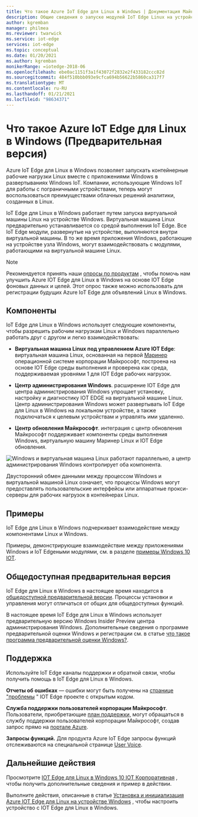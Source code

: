 ```yaml
---
title: Что такое Azure IoT Edge для Linux в Windows | Документация Майкрософт
description: Общие сведения о запуске модулей IoT Edge Linux на устройствах Windows 10
author: kgremban
manager: philmea
ms.reviewer: twarwick
ms.service: iot-edge
services: iot-edge
ms.topic: conceptual
ms.date: 01/20/2021
ms.author: kgremban
monikerRange: =iotedge-2018-06
ms.openlocfilehash: ebe0ac1151f3a1f43072f2832e2f433182ccc82d
ms.sourcegitcommit: 484f510bbb093e9cfca694b56622b5860ca317f7
ms.translationtype: MT
ms.contentlocale: ru-RU
ms.lasthandoff: 01/21/2021
ms.locfileid: "98634371"
---
```

# <a name="what-is-azure-iot-edge-for-linux-on-windows-preview"></a>Что такое Azure IoT Edge для Linux в Windows (Предварительная версия)

Azure IoT Edge для Linux в Windows позволяет запускать контейнерные рабочие нагрузки Linux вместе с приложениями Windows в развертываниях Windows IoT. Компании, использующие Windows IoT для работы с пограничными устройствами, теперь могут воспользоваться преимуществами облачных решений аналитики, созданных в Linux.

IoT Edge для Linux в Windows работает путем запуска виртуальной машины Linux на устройстве Windows. Виртуальная машина Linux предварительно устанавливается со средой выполнения IoT Edge. Все IoT Edge модули, развернутые на устройстве, выполняются внутри виртуальной машины. В то же время приложения Windows, работающие на устройстве узла Windows, могут взаимодействовать с модулями, работающими на виртуальной машине Linux.

>[!NOTE]
>Рекомендуется принять наши [опросы по продуктам](https://aka.ms/AzEFLOW-Registration) , чтобы помочь нам улучшить Azure IOT Edge для Linux в Windows на основе IOT Edge фоновых данных и целей. Этот опрос также можно использовать для регистрации будущих Azure IoT Edge для объявлений Linux в Windows.

## <a name="components"></a>Компоненты

IoT Edge для Linux в Windows использует следующие компоненты, чтобы разрешить рабочим нагрузкам Linux и Windows параллельно работать друг с другом и легко взаимодействовать:

* **Виртуальная машина Linux под управлением Azure IOT Edge**: виртуальная машина Linux, основанная на первой [Маринер](https://github.com/microsoft/CBL-Mariner) операционной системе корпорации Майкрософт, построена на основе IOT Edge среды выполнения и проверена как среда, поддерживаемая уровнями 1 для IOT Edge рабочих нагрузок.

* **Центр администрирования Windows**. расширение IOT Edge для центра администрирования Windows упрощает установку, настройку и диагностику IOT EDGE на виртуальной машине Linux. Центр администрирования Windows может развертывать IoT Edge для Linux в Windows на локальном устройстве, а также подключаться к целевым устройствам и управлять ими удаленно.

* **Центр обновления Майкрософт**. интеграция с центр обновления Майкрософт поддерживает компоненты среды выполнения Windows, виртуальную машину Маринер Linux и IOT Edge обновления.

![Windows и виртуальная машина Linux работают параллельно, а центр администрирования Windows контролирует оба компонента.](./media/iot-edge-for-linux-on-windows/architecture-and-communication.png)

Двусторонний обмен данными между процессом Windows и виртуальной машиной Linux означает, что процессы Windows могут предоставлять пользовательские интерфейсы или аппаратные прокси-серверы для рабочих нагрузок в контейнерах Linux.

## <a name="samples"></a>Примеры

IoT Edge для Linux в Windows подчеркивает взаимодействие между компонентами Linux и Windows.

Примеры, демонстрирующие взаимодействие между приложениями Windows и IoT Edgeными модулями, см. в разделе [примеры Windows 10 IOT](https://github.com/microsoft/Windows-IoT-Samples).

## <a name="public-preview"></a>Общедоступная предварительная версия

IoT Edge для Linux в Windows в настоящее время находится в [общедоступной предварительной версии](https://azure.microsoft.com/support/legal/preview-supplemental-terms/). Процессы установки и управления могут отличаться от общих для общедоступных функций.

В настоящее время IoT Edge для Linux в Windows использует предварительную версию Windows Insider Preview центра администрирования Windows. Дополнительные сведения о программе предварительной оценки Windows и регистрации см. в статье [что такое программа предварительной оценки Windows?](https://insider.windows.com/about-windows-insider-program).

## <a name="support"></a>Поддержка

Используйте IoT Edge каналы поддержки и обратной связи, чтобы получить помощь в IoT Edge для Linux в Windows.

**Отчеты об ошибках** — ошибки могут быть получены на [странице "проблемы](https://github.com/azure/iotedge/issues) " IOT Edge проекте с открытым кодом. 

**Служба поддержки пользователей корпорации Майкрософт**. Пользователи, приобретающие [план поддержки,](https://azure.microsoft.com/support/plans/) могут обращаться в службу поддержки пользователей корпорации Майкрософт, создав запрос прямо на [портале Azure](https://ms.portal.azure.com/signin/index/?feature.settingsportalinstance=mpac).

**Запросы функций.** Для продукта Azure IoT Edge запросы функций отслеживаются на специальной странице [User Voice](https://feedback.azure.com/forums/907045-azure-iot-edge).

## <a name="next-steps"></a>Дальнейшие действия

Просмотрите [IOT Edge для Linux в Windows 10 IOT Корпоративная](https://aka.ms/EFLOWPPC9) , чтобы получить дополнительные сведения и пример в действии.

Выполните действия, описанные в статье [Установка и инициализация Azure IOT Edge для Linux на устройстве Windows](how-to-install-iot-edge-on-windows.md) , чтобы настроить устройство с IOT Edge для Linux в Windows.
